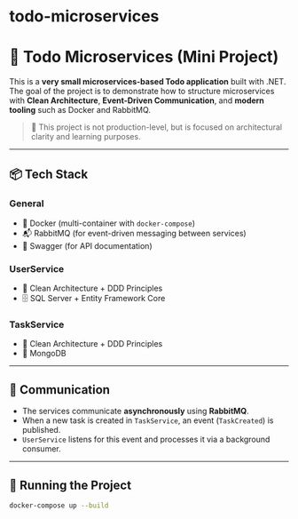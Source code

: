 # todo-microservices
# 🧩 Todo Microservices (Mini Project)

This is a **very small microservices-based Todo application** built with .NET.  
The goal of the project is to demonstrate how to structure microservices with **Clean Architecture**, **Event-Driven Communication**, and **modern tooling** such as Docker and RabbitMQ.

> 🔹 This project is not production-level, but is focused on architectural clarity and learning purposes.

---

## 📦 Tech Stack

### General
- 🐳 Docker (multi-container with `docker-compose`)
- 📬 RabbitMQ (for event-driven messaging between services)
- 📘 Swagger (for API documentation)

### UserService
- 🧼 Clean Architecture + DDD Principles
- 🗄️ SQL Server + Entity Framework Core

### TaskService
- 🧼 Clean Architecture + DDD Principles
- 🍃 MongoDB

---

## 📡 Communication

- The services communicate **asynchronously** using **RabbitMQ**.
- When a new task is created in `TaskService`, an event (`TaskCreated`) is published.
- `UserService` listens for this event and processes it via a background consumer.

---

## 🧪 Running the Project

```bash
docker-compose up --build
